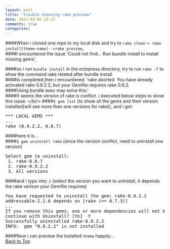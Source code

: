 ```yaml
---
layout: post
title: "trouble shooting rake preview"
date: 2013-03-05 23:27
comments: true
categories: 
---
```


####When i cloned one repo to my local disk and try to `rake clean-> rake install[theme-name]-->rake preview`,
<br/>
####I encountered the issue 'Could not find... Run bundle install to install missing gems',   
 <!-- more -->
####so i run `bundle install` in the octopress directory, try to run `rake -T` to show the command rake related after bundle install 
<br/>
####is completed,then i encountered: 'rake aborted  You have already activated rake 0.9.2.2, but your Gemfile requires rake 0.9.2. 
<br/>
####Using bundle exec may solve this.'
<br/>
####It seems the version of rake is conflict. i executed below steps to slove this issue:
</br/>
####`$ gem list`   (to show all the gems and their version installed(will see more than one versions for rake)), and i got:
<pre>
*** LOCAL GEMS ***
...
rake (0.9.2.2, 0.8.7)
</pre>
####here it is...
<br/>
####`$ gem uninstall rake`  (since the version conflict, need to uninstall one version)
<pre>
Select gem to uninstall:
 1. rake-0.8.7
 2. rake-0.9.2.2
 3. All versions
</pre>
####and i type into: `2`     (select the version you want to uninstall, it depends the rake verison your Gemfile requires)
<pre>
You have requested to uninstall the gem: rake-0.9.2.2
addressable-2.2.6 depends on [rake (>= 0.7.3)]
...
If you remove this gems, one or more dependencies will not be met.
Continue with Uninstall? [Yn]  Y
Successfully uninstalled rake-0.9.2.2
INFO:  gem "0.9.2.2" is not installed
</pre>
####Now i can preview the installed `theme` happily...
<br/>
[Back to Top](http://www.yunnuy.com/blog/2013/03/05/trouble-shooting-rake-preview/)